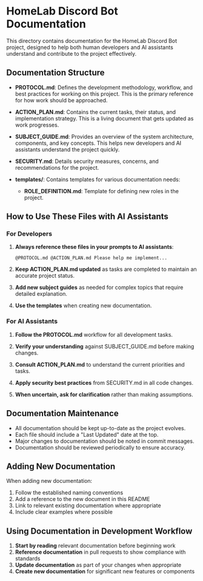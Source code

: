 # HomeLab Discord Bot Documentation

This directory contains documentation for the HomeLab Discord Bot project, designed to help both human developers and AI assistants understand and contribute to the project effectively.

## Documentation Structure

- **PROTOCOL.md**: Defines the development methodology, workflow, and best practices for working on this project. This is the primary reference for how work should be approached.

- **ACTION_PLAN.md**: Contains the current tasks, their status, and implementation strategy. This is a living document that gets updated as work progresses.

- **SUBJECT_GUIDE.md**: Provides an overview of the system architecture, components, and key concepts. This helps new developers and AI assistants understand the project quickly.

- **SECURITY.md**: Details security measures, concerns, and recommendations for the project.

- **templates/**: Contains templates for various documentation needs:
  - **ROLE_DEFINITION.md**: Template for defining new roles in the project.

## How to Use These Files with AI Assistants

### For Developers

1. **Always reference these files in your prompts to AI assistants**:
   ```
   @PROTOCOL.md @ACTION_PLAN.md Please help me implement...
   ```

2. **Keep ACTION_PLAN.md updated** as tasks are completed to maintain an accurate project status.

3. **Add new subject guides** as needed for complex topics that require detailed explanation.

4. **Use the templates** when creating new documentation.

### For AI Assistants

1. **Follow the PROTOCOL.md** workflow for all development tasks.

2. **Verify your understanding** against SUBJECT_GUIDE.md before making changes.

3. **Consult ACTION_PLAN.md** to understand the current priorities and tasks.

4. **Apply security best practices** from SECURITY.md in all code changes.

5. **When uncertain, ask for clarification** rather than making assumptions.

## Documentation Maintenance

- All documentation should be kept up-to-date as the project evolves.
- Each file should include a "Last Updated" date at the top.
- Major changes to documentation should be noted in commit messages.
- Documentation should be reviewed periodically to ensure accuracy.

## Adding New Documentation

When adding new documentation:

1. Follow the established naming conventions
2. Add a reference to the new document in this README
3. Link to relevant existing documentation where appropriate
4. Include clear examples where possible

## Using Documentation in Development Workflow

1. **Start by reading** relevant documentation before beginning work
2. **Reference documentation** in pull requests to show compliance with standards
3. **Update documentation** as part of your changes when appropriate
4. **Create new documentation** for significant new features or components